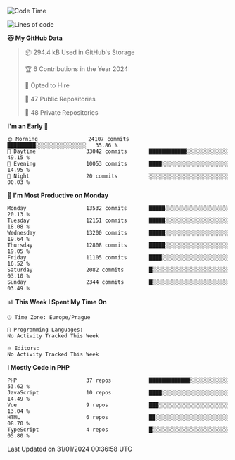 <!--START_SECTION:waka-->
![Code Time](http://img.shields.io/badge/Code%20Time-1%2C583%20hrs%2058%20mins-blue)

![Lines of code](https://img.shields.io/badge/From%20Hello%20World%20I%27ve%20Written-21.1%20million%20lines%20of%20code-blue)

**🐱 My GitHub Data** 

> 📦 294.4 kB Used in GitHub's Storage 
 > 
> 🏆 6 Contributions in the Year 2024
 > 
> 💼 Opted to Hire
 > 
> 📜 47 Public Repositories 
 > 
> 🔑 48 Private Repositories 
 > 
**I'm an Early 🐤** 

```text
🌞 Morning                24107 commits       █████████░░░░░░░░░░░░░░░░   35.86 % 
🌆 Daytime                33042 commits       ████████████░░░░░░░░░░░░░   49.15 % 
🌃 Evening                10053 commits       ████░░░░░░░░░░░░░░░░░░░░░   14.95 % 
🌙 Night                  20 commits          ░░░░░░░░░░░░░░░░░░░░░░░░░   00.03 % 
```
📅 **I'm Most Productive on Monday** 

```text
Monday                   13532 commits       █████░░░░░░░░░░░░░░░░░░░░   20.13 % 
Tuesday                  12151 commits       █████░░░░░░░░░░░░░░░░░░░░   18.08 % 
Wednesday                13200 commits       █████░░░░░░░░░░░░░░░░░░░░   19.64 % 
Thursday                 12808 commits       █████░░░░░░░░░░░░░░░░░░░░   19.05 % 
Friday                   11105 commits       ████░░░░░░░░░░░░░░░░░░░░░   16.52 % 
Saturday                 2082 commits        █░░░░░░░░░░░░░░░░░░░░░░░░   03.10 % 
Sunday                   2344 commits        █░░░░░░░░░░░░░░░░░░░░░░░░   03.49 % 
```


📊 **This Week I Spent My Time On** 

```text
🕑︎ Time Zone: Europe/Prague

💬 Programming Languages: 
No Activity Tracked This Week

🔥 Editors: 
No Activity Tracked This Week
```

**I Mostly Code in PHP** 

```text
PHP                      37 repos            █████████████░░░░░░░░░░░░   53.62 % 
JavaScript               10 repos            ████░░░░░░░░░░░░░░░░░░░░░   14.49 % 
Vue                      9 repos             ███░░░░░░░░░░░░░░░░░░░░░░   13.04 % 
HTML                     6 repos             ██░░░░░░░░░░░░░░░░░░░░░░░   08.70 % 
TypeScript               4 repos             █░░░░░░░░░░░░░░░░░░░░░░░░   05.80 % 
```




 Last Updated on 31/01/2024 00:36:58 UTC
<!--END_SECTION:waka-->
<!--
**AlexKratky/AlexKratky** is a ✨ _special_ ✨ repository because its `README.md` (this file) appears on your GitHub profile.

Here are some ideas to get you started:

- 🔭 I’m currently working on ...
- 🌱 I’m currently learning ...
- 👯 I’m looking to collaborate on ...
- 🤔 I’m looking for help with ...
- 💬 Ask me about ...
- 📫 How to reach me: ...
- 😄 Pronouns: ...
- ⚡ Fun fact: ...
-->
